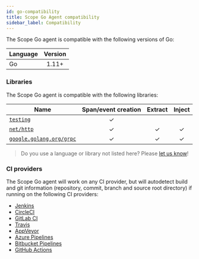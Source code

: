 ```yaml
---
id: go-compatibility
title: Scope Go Agent compatibility
sidebar_label: Compatibility
---
```


The Scope Go agent is compatible with the following versions of Go:

| Language    | Version |
| ----------- | :-----: |
| Go          |  1.11+  |

### Libraries

The Scope Go agent is compatible with the following libraries:

| Name                                                         | Span/event creation | Extract | Inject |
| ------------------------------------------------------------ | :-----------------: | :-----: | :----: |
| [`testing`](https://golang.org/pkg/testing/)                 |          ✓          |         |        |
| [`net/http`](https://golang.org/pkg/net/http/)               |          ✓          |    ✓    |    ✓   |
| [`google.golang.org/grpc`](https://github.com/grpc/grpc-go)  |          ✓          |    ✓    |    ✓   |

> Do you use a language or library not listed here? Please [let us know](https://home.undefinedlabs.com/goto/support)!

### CI providers

The Scope Go agent will work on any CI provider, but will autodetect build and git information 
(repository, commit, branch and source root directory) if running on the following CI providers:

* [Jenkins](https://jenkins.io/)
* [CircleCI](https://circleci.com/)
* [GitLab CI](https://docs.gitlab.com/ee/ci/)
* [Travis](https://travis-ci.org/)
* [AppVeyor](https://www.appveyor.com/)
* [Azure Pipelines](https://azure.microsoft.com/en-us/services/devops/pipelines/)
* [Bitbucket Pipelines](https://bitbucket.org/product/features/pipelines)
* [GitHub Actions](https://github.com/features/actions)

